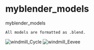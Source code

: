 # myblender_models
myblender_models

~~~
All models are formatted as .blend.
~~~
![windmill_Cycle](https://user-images.githubusercontent.com/30223380/113079826-a4b87b00-918a-11eb-8f5c-d365e0b6292a.png)
![windmill_Eevee](https://user-images.githubusercontent.com/30223380/113079832-a5511180-918a-11eb-9245-a95bf6a6f731.png)
